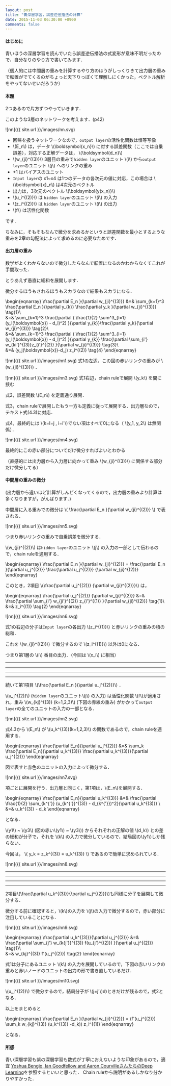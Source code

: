 ```yaml
---
layout: post
title: "青深層学習，誤差逆伝播法の計算"
date: 2015-11-03 06:30:00 +0900
comments: false
---
```


#### はじめに
青いほうの深層学習を読んでいたら誤差逆伝播法の式変形が意味不明だったので，自分なりのやり方で書いてみます．

（個人的には中間層の重みを計算するやり方のほうがしっくりきて出力層の重みで転置がでてくるのがちょっと天下りっぽくて理解しにくかった，ベクトル解析をやってないせいだろうか）


#### 本題
2つあるので片方ずつやっていきます．


このような3層のネットワークを考えます．(p42)

![nn]({{ site.url }}/images/nn.svg)

- 回帰を扱うネットワークなので，`output layer`の活性化関数は恒等写像
- \\(E_n\\) は，データ \\(\boldsymbol{x_n}\\) に対する誤差関数（ここでは自乗誤差），対応する正解データは， \\(\boldsymbol{d_n}\\) 
- \\(w_{ji}^{(3)}\\) 3層目の重みで`hidden layer`のユニット \\(i\\) から`output layer`のユニット \\(j\\) へのリンクの重み 
- +1 はバイアスのユニット
- `Input layer`の x1~x4 は1つのデータの各次元の値に対応，この場合は \\(\boldsymbol{x}_n\\) は4次元のベクトル
- 出力は，3次元のベクトル \\(\boldsymbol{y(x_n)}\\)
- \\(u_i^{(2)}\\) は `hidden layer`のユニット \\(i\\) の入力
- \\(z_i^{(2)}\\) は `hidden layer`のユニット \\(i\\) の出力
- \\(f\\) は活性化関数

です．

ちなみに，そもそもなんで微分を求めるかというと誤差関数を最小とするような重みを2章の勾配法によって求めるのに必要なためです．

#### 出力層の重み

数学がよくわからないので微分したらなんで転置になるのかわからなくてこれが手間取った．

とりあえず愚直に総和を展開します．

微分するほうもされるほうもスカラなので結果もスカラになる．


\begin{eqnarray}
\frac{\partial E_n }{\partial w_{ji}^{(3)}} &=&
\sum_{k=1}^3 \frac{\partial E_n }{\partial y_{k}} \frac{\partial y_k }{\partial w_{ji}^{(3)}} \tag{1}\\\
&=& \sum_{k=1}^3 \frac{\partial ( \frac{1}{2} \sum^3\_{l=1} (y_l(\boldsymbol{x}) - d_l)^2) }{\partial y_{k}}\frac{\partial y_k}{\partial w_{ji}^{(3)}} \tag{2}\\\
&=& \sum_{k=1}^3 \frac{\partial ( \frac{1}{2} \sum^3\_{l=1} (y_l(\boldsymbol{x}) - d_l)^2) }{\partial y_{k}}
\frac{\partial \sum_{i'} w_{ki'}^{(3)}z_{i'}^{(2)}  }{\partial w_{ji}^{(3)}} \tag{3}\\\
&=& (y_j(\boldsymbol{x})-d_j) z_i^{(2)} \tag{4}
\end{eqnarray}

![nn]({{ site.url }}/images/nn1.svg)
式1の左辺，この図の赤いリンクの重みが \\(w_{ji}^{(3)}\\) ．


![nn]({{ site.url }}/images/nn3.svg) 式1右辺，chain ruleで展開 \\(y_k\\) を間に挟む

式2，誤差関数 \\(E_n\\) を定義通り展開．

式3，chain ruleで展開したもう一方も定義に従って展開する．出力層なので，テキスト式(4.3)に対応．

式4，最終的には \\(k=l=j , i=i'\\)でない項はすべて0になる（ \\(y_1, y_2\\) は無関係）．

![nn]({{ site.url }}/images/nn4.svg)

最終的にこの赤い部分についてだけ微分すればよいとわかる

（直感的には出力層から入力層に向かって重み \\(w_{ji}^{(3)}\\) に関係する部分だけ微分してる）


#### 中間層の重みの微分

(出力層から遠いほど計算がしんどくなってくるので，出力層の重みより計算は多くなりますが，がんばります．)

中間層に入る重みでの微分は
\\( \frac{\partial E_n }{\partial w_{ji}^{(2)}} \\)
で表される．

![nn]({{ site.url }}/images/nn5.svg) 

つまり赤いリンクの重みで自乗誤差を微分する．


\\(w_{ji}^{(2)}\\) は`hidden layer`のユニット \\(j\\) の入力の一部として伝わるので，chain ruleを適用する．

\begin{eqnarray}
\frac{\partial E_n }{\partial w_{ji}^{(2)}} = \frac{\partial E_n }{\partial u_j^{(2)}}  \frac{\partial u_j^{(2)}} {\partial w_{ji}^{(2)}} 
\end{eqnarray} 

このとき，2項目 \\(\frac{\partial u_j^{(2)}} {\partial w_{ji}^{(2)}}\\) は，

\begin{eqnarray}
\frac{\partial u_j^{(2)}} {\partial w_{ji}^{(2)}} &=& \frac{\partial \sum_{i'} w_{ji'}^{(2)} z_{i'}^{(1)} }{\partial w_{ji}^{(2)}} \tag{1}\\\
  &=& z_i^{(1)} \tag{2}
\end{eqnarray}


![nn]({{ site.url }}/images/nn6.svg) 

式1の右辺の分子は`Input layer`の各出力 \\(z_i^{(1)}\\) と赤いリンクの重みの積の総和．

これを \\(w_{ji}^{(2)}\\) で微分するので \\(z_i^{(1)}\\) 以外は0になる．

つまり第1層の \\(i\\) 番目の出力．（今回は \\(x_i\\) に相当）

---
 
---

---
 
---

続いて第1項目 \\(\frac{\partial E_n }{\partial u_j^{(2)}}\\) ．

\\(u_j^{(2)}\\) (`hidden layer`のユニット\\(j\\) の入力) は活性化関数 \\(f\\)が適用され，重み \\(w_{kj}^{(3)}  (k=1,2,3)\\) (下図の赤線の重み) がかかって`output layer`の全てのユニットの入力の一部となる．

![nn]({{ site.url }}/images/nn2.svg)

式4.3から \\(E_n\\) が \\(u_k^{(3)}(k=1,2,3)\\) の関数であるので，chain ruleを適用する．

\begin{eqnarray}
\frac{\partial E_n}{\partial u_j^{(2)}} &=& \sum_k \frac{\partial E_n}{\partial u_k^{(3)}} \frac{\partial u_k^{(3)}}{\partial u_j^{(2)}}
\end{eqnarray}

図で表すと赤色のユニットの入力によって微分する．

![nn]({{ site.url }}/images/nn7.svg)

項ごとに展開を行う．出力層と同じく，第1項は，\\(E_n\\)を展開する．

\begin{eqnarray}
\frac{\partial E_n}{\partial u_k^{(3)}} &=& \frac{\partial \frac{1}{2} \sum_{k^{'}} (u_{k^{'}}^{(3)} - d_{k^{'}})^2}{\partial u_k^{(3)}} \\\
&=& u_k^{(3)} - d_k
\end{eqnarray}

となる．

 \\(y1\\) ~ \\(y3\\) (図の赤い\\(y1\\) ~ \\(y3\\)) からそれぞれの正解の値 \\(d_k\\) との差の総和が分子で，それを \\(k\\) の入力で微分しているので，結局図の\\(y1\\)しか残らない．

今回は， \\( y_k = z_k^{(3)} = u_k^{(3)} \\) であるので簡単に求められている．

![nn]({{ site.url }}/images/nn8.svg)

---
 
---

---
 
---

2項目\\(\frac{\partial u_k^{(3)}}{\partial u_j^{(2)}}\\)も同様に分子を展開して微分する．

微分する前に確認すると，\\(k\\)の入力を \\(j\\)の入力で微分するので，赤い部分に注目していることになる．

![nn]({{ site.url }}/images/nn9.svg) 


\begin{eqnarray}
\frac{\partial u_k^{(3)}}{\partial u_j^{(2)}} &=& \frac{\partial \sum_{j'} w_{k{j'}}^{(3)} f(u_{j'}^{(2)}) }{\partial u_j^{(2)}} \tag{1}\\\
&=& w_{kj}^{(3)} f'(u_j^{(2)}) \tag{2}
\end{eqnarray}

式1は分子にあるユニット \\(k\\) の入力を展開しているので，下図の赤いリンクの重みと赤いノードのユニットの出力の形で書き直しているだけ．

![nn]({{ site.url }}/images/nn10.svg) 

\\(u_j^{(2)}\\) で微分するので，結局分子が \\(j=j'\\)のときだけが残るので，式2となる．


以上をまとめると


\begin{eqnarray}
\frac{\partial E_n }{\partial w_{ji}^{(2)}} = (f'(u_j^{(2)}) \sum_k w_{kj}^{(3)} (u_k^{(3)} -d_k)) z_i^{(1)}
\end{eqnarray}

となる．


#### 所感

青い深層学習も紫の深層学習も数式が丁寧におえないような印象があるので，適宜
<a href="http://goodfeli.github.io/dlbook/">Yoshua Bengio, Ian Goodfellow and Aaron CourvilleさんたちのDeep Learning</a>を参照するといいと思った．
Chain ruleから説明があるしかなり分かりやすかった．
